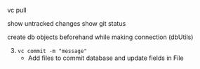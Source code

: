vc pull

show untracked changes
show git status


create db objects beforehand while making connection (dbUtils)

3. `vc commit -m "message"`
    * Add files to commit database and update fields in File


